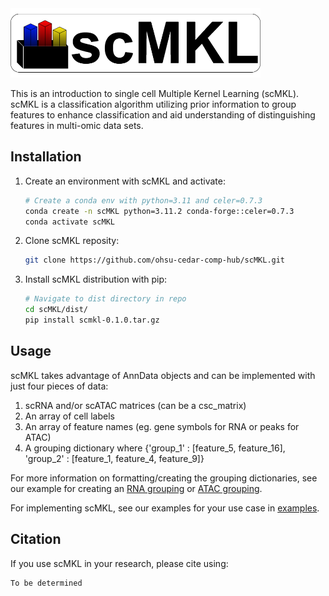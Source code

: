 <img src="scMKL_logo.png" alt="drawing" width="400"/>

This is an introduction to single cell Multiple Kernel Learning (scMKL). scMKL is a classification algorithm utilizing prior information to group features to enhance classification and aid understanding of distinguishing features in multi-omic data sets.


## Installation
1) Create an environment with scMKL and activate:
    ```bash
    # Create a conda env with python=3.11 and celer=0.7.3
    conda create -n scMKL python=3.11.2 conda-forge::celer=0.7.3
    conda activate scMKL
    ```
2) Clone scMKL reposity:
    ```bash
    git clone https://github.com/ohsu-cedar-comp-hub/scMKL.git
    ```
3) Install scMKL distribution with pip:
    ```bash
    # Navigate to dist directory in repo
    cd scMKL/dist/
    pip install scmkl-0.1.0.tar.gz
    ```

## Usage
scMKL takes advantage of AnnData objects and can be implemented with just four pieces of data:
1) scRNA and/or scATAC matrices (can be a csc_matrix)
2) An array of cell labels
3) An array of feature names (eg. gene symbols for RNA or peaks for ATAC)
4) A grouping dictionary where {'group_1' : [feature_5, feature_16], 'group_2' : [feature_1, feature_4, feature_9]}

For more information on formatting/creating the grouping dictionaries, see our example for creating an [RNA grouping](example/getting_RNA_groupings.ipynb) or [ATAC grouping](example/getting_ATAC_groupings.ipynb).

For implementing scMKL, see our examples for your use case in [examples](./example/).


## Citation
If you use scMKL in your research, please cite using:
```
To be determined
```
